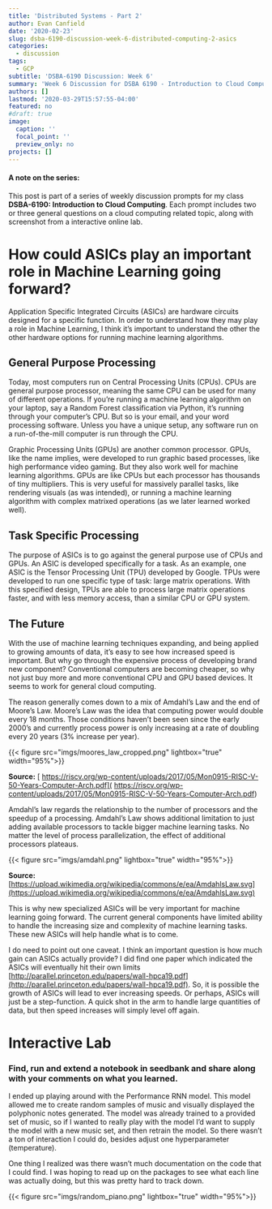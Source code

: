 ```yaml
---
title: 'Distributed Systems - Part 2'
author: Evan Canfield
date: '2020-02-23'
slug: dsba-6190-discussion-week-6-distributed-computing-2-asics
categories:
  - discussion
tags:
  - GCP
subtitle: 'DSBA-6190 Discussion: Week 6'
summary: 'Week 6 Discussion for DSBA 6190 - Introduction to Cloud Computing'
authors: []
lastmod: '2020-03-29T15:57:55-04:00'
featured: no
#draft: true
image:
  caption: ''
  focal_point: ''
  preview_only: no
projects: []
---
```

#### A note on the series:
This post is part of a series of weekly discussion prompts for my class **DSBA-6190: Introduction to Cloud Computing**. Each prompt includes two or three general questions on a cloud computing related topic, along with screenshot from a interactive online lab.

# How could ASICs play an important role in Machine Learning going forward?
Application Specific Integrated Circuits (ASICs) are hardware circuits designed for a specific function. In order to understand how they may play a role in Machine Learning, I think it’s important to understand the other the other hardware options for running machine learning algorithms.

## General Purpose Processing
Today, most computers run on Central Processing Units (CPUs). CPUs are general purpose processor, meaning the same CPU can be used for many of different operations. If you’re running a machine learning algorithm on your laptop, say a Random Forest classification via Python, it’s running through your computer’s CPU. But so is your email, and your word processing software. Unless you have a unique setup, any software run on a run-of-the-mill computer is run through the CPU.

Graphic Processing Units (GPUs) are another common processor. GPUs, like the name implies, were developed to run graphic based processes, like high performance video gaming. But they also work well for machine learning algorithms. GPUs are like CPUs but each processor has thousands of tiny multipliers. This is very useful for massively parallel tasks, like rendering visuals (as was intended), or running a machine learning algorithm with complex matrixed operations (as we later learned worked well).

## Task Specific Processing
The purpose of ASICs is to go against the general purpose use of CPUs and GPUs. An ASIC is developed specifically for a task. As an example, one ASIC is the Tensor Processing Unit (TPU) developed by Google. TPUs were developed to run one specific type of task: large matrix operations. With this specified design, TPUs are able to process large matrix operations faster, and with less memory access, than a similar CPU or GPU system.

## The Future
With the use of machine learning techniques expanding, and being applied to growing amounts of data, it’s easy to see how increased speed is important. But why go through the expensive process of developing brand new component? Conventional computers are becoming cheaper, so why not just buy more and more conventional CPU and GPU based devices. It seems to work for general cloud computing.

The reason generally comes down to a mix of Amdahl’s Law and the end of Moore’s Law. Moore’s Law was the idea that computing power would double every 18 months. Those conditions haven’t been seen since the early 2000’s and currently process power is only increasing at a rate of doubling every 20 years (3% increase per year).

{{< figure src="imgs/moores_law_cropped.png" lightbox="true" width="95%">}}

**Source:** [ https://riscv.org/wp-content/uploads/2017/05/Mon0915-RISC-V-50-Years-Computer-Arch.pdf]( https://riscv.org/wp-content/uploads/2017/05/Mon0915-RISC-V-50-Years-Computer-Arch.pdf)

Amdahl’s law regards the relationship to the number of processors and the speedup of a processing. Amdahl’s Law shows additional limitation to just adding available processors to tackle bigger machine learning tasks. No matter the level of process parallelization, the effect of additional processors plateaus.

{{< figure src="imgs/amdahl.png" lightbox="true" width="95%">}}

**Source:** [https://upload.wikimedia.org/wikipedia/commons/e/ea/AmdahlsLaw.svg](https://upload.wikimedia.org/wikipedia/commons/e/ea/AmdahlsLaw.svg)

This is why new specialized ASICs will be very important for machine learning going forward. The current general components have limited ability to handle the increasing size and complexity of machine learning tasks. These new ASICs will help handle what is to come.

I do need to point out one caveat. I think an important question is how much gain can ASICs actually provide? I did find one paper which indicated the ASICs will eventually hit their own limits [http://parallel.princeton.edu/papers/wall-hpca19.pdf](http://parallel.princeton.edu/papers/wall-hpca19.pdf). So, it is possible the growth of ASICs will lead to ever increasing speeds. Or perhaps, ASICs will just be a step-function. A quick shot in the arm to handle large quantities of data, but then speed increases will simply level off again.

# Interactive Lab
### Find, run and extend a notebook in seedbank and share along with your comments on what you learned.

I ended up playing around with the Performance RNN model. This model allowed me to create random samples of music and visually displayed the polyphonic notes generated. The model was already trained to a provided set of music, so if I wanted to really play with the model I’d want to supply the model with a new music set, and then retrain the model. So there wasn’t a ton of interaction I could do, besides adjust one hyperparameter (temperature).

One thing I realized was there wasn’t much documentation on the code that I could find. I was hoping to read up on the packages to see what each line was actually doing, but this was pretty hard to track down.


{{< figure src="imgs/random_piano.png" lightbox="true" width="95%">}}


